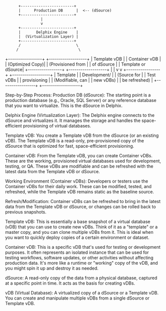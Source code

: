           +------------------------+
          |      Production DB      |  <-- (dSource)
          +------------------------+
                    |
                    v
          +------------------------+
          |       Delphix Engine    |  
          |  (Virtualization Layer) |
          +------------------------+
          /                         \
         /                           \
+-----------------+         +-------------------+
|   Template vDB  |         |   Container vDB    |
| (Optimized Copy)|         | (Provisioned from  |
|    of dSource   |         | Template or dSource|
+-----------------+         +-------------------+
        |                          |
        v                          v
+-----------------+         +-------------------+
|    Template    |         |   Development/    |
| (Source for    |         |     Test vDBs      |
| provisioning   |         |  (Modifiable, can  |
| new vDBs)      |         |   be refreshed)    |
+-----------------+         +-------------------+


Step-by-Step Process:
Production DB (dSource): The starting point is a production database (e.g., Oracle, SQL Server) or any reference database that you want to virtualize. This is the dSource in Delphix.

Delphix Engine (Virtualization Layer): The Delphix engine connects to the dSource and virtualizes it. It manages the storage and handles the space-efficient provisioning of virtual databases.

Template vDB: You create a Template vDB from the dSource (or an existing vDB). The Template vDB is a read-only, pre-provisioned copy of the dSource that is optimized for fast, space-efficient provisioning.

Container vDB: From the Template vDB, you can create Container vDBs. These are the working, provisioned virtual databases used for development, testing, or QA. These vDBs are modifiable and can be refreshed with the latest data from the Template vDB or dSource.

Working Environment (Container vDBs): Developers or testers use the Container vDBs for their daily work. These can be modified, tested, and refreshed, while the Template vDB remains static as the baseline source.

Refresh/Modification: Container vDBs can be refreshed to bring in the latest data from the Template vDB or dSource, or changes can be rolled back to previous snapshots.

Template vDB: This is essentially a base snapshot of a virtual database (vDB) that you can use to create new vDBs. Think of it as a "template" or a master copy, and you can clone multiple vDBs from it. This is ideal when you want to quickly deploy copies of a certain environment or dataset.

Container vDB: This is a specific vDB that's used for testing or development purposes. It often represents an isolated instance that can be used for testing workflows, software updates, or other activities without affecting production data. It's more like a runtime or "working" copy of the vDB, and you might spin it up and destroy it as needed.


dSource: A read-only copy of the data from a physical database, captured at a specific point in time. It acts as the basis for creating vDBs.

vDB (Virtual Database): A virtualized copy of a dSource or a Template vDB. You can create and manipulate multiple vDBs from a single dSource or Template vDB.
